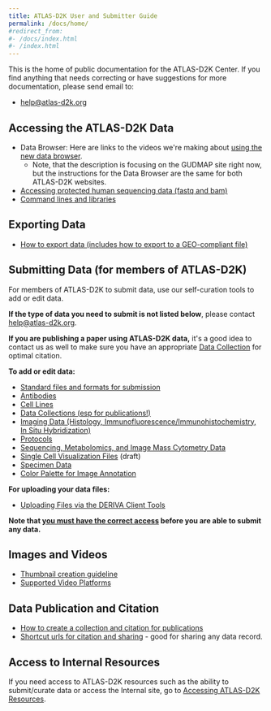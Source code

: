 ```yaml
---
title: ATLAS-D2K User and Submitter Guide
permalink: /docs/home/
#redirect_from:
#- /docs/index.html
#- /index.html
---
```


This is the home of public documentation for the ATLAS-D2K Center. If you find anything that needs correcting or have suggestions for more documentation, please send email to:

- [help@atlas-d2k.org](mailto:help@atlas-d2k.org)

## Accessing the ATLAS-D2K Data
- Data Browser: Here are links to the videos we're making about [using the new data browser](/docs/using-the-gudmap-rbk-data-browser).
  - Note, that the description is focusing on the GUDMAP site right now, but the instructions for the Data Browser are the same for both ATLAS-D2K websites.
- [Accessing protected human sequencing data (fastq and bam)](/docs/accessing-human-sequencing-data)
- [Command lines and libraries](/docs/command-lines-and-libraries)

## Exporting Data
- [How to export data (includes how to export to a GEO-compliant file)](/docs/exporting-data)

## Submitting Data (for members of ATLAS-D2K)

For members of ATLAS-D2K to submit data, use our self-curation tools to add or edit data.

**If the type of data you need to submit is not listed below**, please contact [help@atlas-d2k.org](mailto:help@atlas-d2k.org).

**If you are publishing a paper using ATLAS-D2K data,** it's a good idea to contact us as well to make sure you have an appropriate [Data Collection](Submitting-Data-Collections) for optimal citation.

**To add or edit data:**
- [Standard files and formats for submission](/docs/standard-files-and-formats-for-submission)
- [Antibodies](/docs/antibodies)
- [Cell Lines](/docs/cell-lines)
- [Data Collections (esp for publications!)](/docs/data-collections)
- [Imaging Data (Histology, Immunofluorescence/Immunohistochemistry, In Situ Hybridization)](/docs/specimens)
- [Protocols](/docs/protocols)
- [Sequencing, Metabolomics, and Image Mass Cytometry Data](/docs/sequencing-metabolomics-imc-data)
- [Single Cell Visualization Files](/docs/single-cell-visualization-files) (draft)
- [Specimen Data](/docs/specimens)
- [Color Palette for Image Annotation](/docs/color-palette-for-image-annotation)

**For uploading your data files:**
- [Uploading Files via the DERIVA Client Tools](/docs/uploading-files-using-deriva-client-tools)

**Note that [you must have the correct access](/docs/accessing-gudmap-and-rbk-resources) before you are able to submit any data.**

## Images and Videos
- [Thumbnail creation guideline](/docs/thumbnail-creation-guideline)
- [Supported Video Platforms](/docs/available-video-platforms)

## Data Publication and Citation
- [How to create a collection and citation for publications](/docs/how-to-create-a-collection-and-citation-for-publications)
- [Shortcut urls for citation and sharing](/docs/shortcut-urls-for-citation-and-sharing) - good for sharing any data record.

## Access to Internal Resources

If you need access to ATLAS-D2K resources such as the ability to submit/curate data or access the Internal site, go to [Accessing ATLAS-D2K Resources](/docs/accessing-gudmap-and-rbk-resources).
